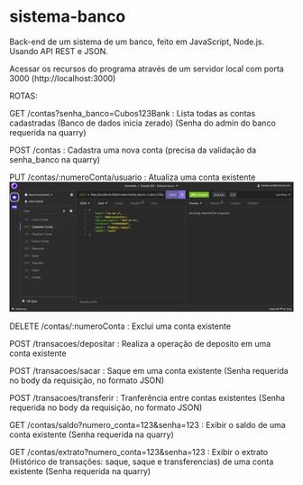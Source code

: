 # sistema-banco
Back-end de um sistema de um banco, feito em JavaScript, Node.js. Usando API REST e JSON.

Acessar os recursos do programa através de um servidor local com porta 3000 (http://localhost:3000)

ROTAS:

GET /contas?senha_banco=Cubos123Bank : Lista todas as contas cadastradas (Banco de dados inicia zerado) (Senha do admin do banco requerida na quarry)

POST /contas : Cadastra uma nova conta (precisa da validação da senha_banco na quarry)

PUT /contas/:numeroConta/usuario : Atualiza uma conta existente
![Alt text](image.png)

DELETE /contas/:numeroConta : Exclui uma conta existente

POST /transacoes/depositar : Realiza a operação de deposito em uma conta existente

POST /transacoes/sacar : Saque em uma conta existente (Senha requerida no body da requisição, no formato JSON)

POST /transacoes/transferir : Tranferência entre contas existentes (Senha requerida no body da requisição, no formato JSON)

GET /contas/saldo?numero_conta=123&senha=123 : Exibir o saldo de uma conta existente (Senha requerida na quarry)

GET /contas/extrato?numero_conta=123&senha=123 : Exibir o extrato (Histórico de transações: saque, saque e transferencias) de uma conta existente (Senha requerida na quarry)